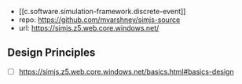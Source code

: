 
- [[c.software.simulation-framework.discrete-event]]
- repo: https://github.com/mvarshney/simjs-source
- url: https://simjs.z5.web.core.windows.net/

## Design Principles 

- [ ] https://simjs.z5.web.core.windows.net/basics.html#basics-design